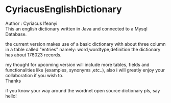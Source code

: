 # CyriacusEnglishDictionary
Author : Cyriacus Ifeanyi<br>
This an english dictionary written in Java and connected to a Mysql Database.

the current version makes use of a basic dictionary with about three column in a table called "entries"
namely: word,wordtype,definition
the dictionary has about 176023 records.

my thought for upcoming version will include more tables, fields and functionalities like {examples, synonyms ,etc..), also i will greatly enjoy your collaboration if you wish to. <br>
Thanks

if you know your way around the wordnet open source dictionary pls, say hello!
